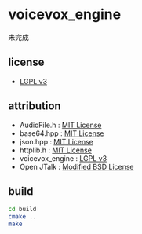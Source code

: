 # voicevox_engine

未完成

## license

- [LGPL v3](./LICENSE)

## attribution

- AudioFile.h : [MIT License](src/libraries/AudioFile.h)
- base64.hpp : [MIT License](src/libraries/base64.hpp)
- json.hpp : [MIT License](src/libraries/json.hpp)
- httplib.h : [MIT License](src/libraries/httplib.h)
- voicevox_engine : [LGPL v3](https://github.com/VOICEVOX/voicevox_engine/tree/9506de28639a067cf0540aa1725586d15c9bcf2c)
- Open JTalk : [Modified BSD License](src/open_jtalk/COPYING)

## build

```sh
cd build
cmake ..
make
```
